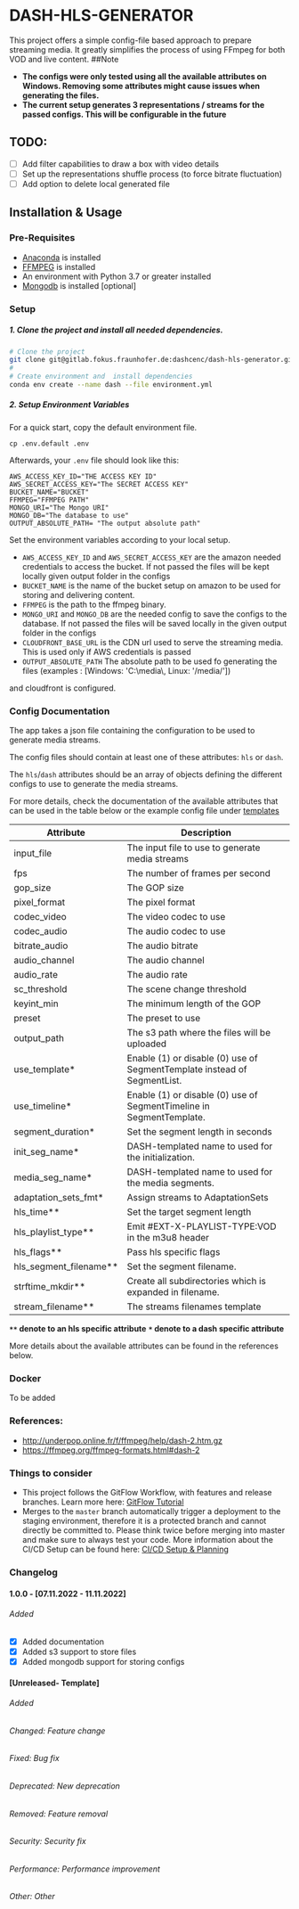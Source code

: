 # DASH-HLS-GENERATOR

This project offers a simple config-file based approach to prepare streaming media. It greatly simplifies the process of
using FFmpeg for both VOD and live content.
##Note 
- __The configs were only tested using all the available attributes on Windows. Removing some attributes might cause issues when
generating the files.__
- __The current setup generates 3 representations / streams for the passed configs. This will be configurable in the future__
## TODO:
- [ ] Add filter capabilities to draw a box with video details 
- [ ] Set up the representations shuffle process (to force bitrate fluctuation)
- [ ] Add option to delete local generated file

## Installation & Usage

### Pre-Requisites

- [Anaconda](https://www.anaconda.com/) is installed
- [FFMPEG](https://ffmpeg.org/) is installed 
- An environment with Python 3.7 or greater installed 
- [Mongodb](https://www.mongodb.com/) is installed [optional]
### Setup

##### 1. Clone the project and install all needed dependencies.

```bash
# Clone the project
git clone git@gitlab.fokus.fraunhofer.de:dashcenc/dash-hls-generator.git
# 
# Create environment and  install dependencies
conda env create --name dash --file environment.yml 
```

##### 2. Setup Environment Variables

For a quick start, copy the default environment file.

```
cp .env.default .env
```

Afterwards, your `.env` file should look like this:

```
AWS_ACCESS_KEY_ID="THE ACCESS KEY ID"
AWS_SECRET_ACCESS_KEY="The SECRET ACCESS KEY"
BUCKET_NAME="BUCKET"
FFMPEG="FFMPEG PATH"
MONGO_URI="The Mongo URI"
MONGO_DB="The database to use"
OUTPUT_ABSOLUTE_PATH= "The output absolute path"
```

Set the environment variables according to your local setup.

- `AWS_ACCESS_KEY_ID` and `AWS_SECRET_ACCESS_KEY` are the amazon needed credentials to access the bucket.
    If not passed the files will be kept locally given output folder in the configs
- `BUCKET_NAME` is the name of the bucket setup on amazon to be used for storing and delivering content.
- `FFMPEG` is the path to the ffmpeg binary.
- `MONGO_URI` and `MONGO_DB` are the needed config to save the configs to the database.
    If not passed the files will be saved locally in the given output folder in the configs
- `CLOUDFRONT_BASE_URL` is the CDN url used to serve the streaming media. This is used only if AWS credentials is passed 
- `OUTPUT_ABSOLUTE_PATH` The absolute path to be used fo generating the files (examples : [Windows: 'C:\\media\\, Linux: '/media/'])

and cloudfront is configured.  



### Config Documentation
The app takes a json file containing the configuration to be used to generate media streams. 

The config files should contain at least one of these attributes: `hls` or `dash`. 

The `hls`/`dash` attributes should be an array of objects defining the different configs to use to generate the media 
streams.

For more details, check the documentation of the available attributes that can be used in the table below or the example 
config file under [templates](./templates)

| Attribute    | Description |
| ----------- |  ---------| 
| input_file    | The input file to use to generate media streams |
| fps | The number of frames per second    |
| gop_size  | The GOP size   |
| pixel_format  |  The pixel format  | 
| codec_video        | The video codec to use  | 
| codec_audio       | The audio codec to use |
| bitrate_audio      | The audio bitrate | 
| audio_channel      | The audio channel |
| audio_rate     | The audio rate |
| sc_threshold | The scene change threshold |
|keyint_min | The minimum length of the GOP |
| preset | The preset to use|
| output_path |The s3 path where the files will be uploaded|
| use_template* |Enable (1) or disable (0) use of SegmentTemplate instead of SegmentList.|
| use_timeline* |Enable (1) or disable (0) use of SegmentTimeline in SegmentTemplate.|
| segment_duration* |Set the segment length in seconds |
| init_seg_name* |DASH-templated name to used for the initialization.|
| media_seg_name* |DASH-templated name to used for the media segments.|
| adaptation_sets_fmt* |Assign streams to AdaptationSets|
| hls_time** |Set the target segment length|
| hls_playlist_type** |Emit #EXT-X-PLAYLIST-TYPE:VOD in the m3u8 header|
| hls_flags** | Pass hls specific flags |
| hls_segment_filename** |Set the segment filename.|
| strftime_mkdir** | Create all subdirectories which is expanded in filename.|
| stream_filename** |The streams filenames template |
__`**` denote to an hls specific attribute__
__`*` denote to a dash specific attribute__

More details about the available attributes can be found in the references below. 

### Docker 
To be added 
### References: 
- http://underpop.online.fr/f/ffmpeg/help/dash-2.htm.gz
- https://ffmpeg.org/ffmpeg-formats.html#dash-2


### Things to consider

- This project follows the GitFlow Workflow, with features and release branches. Learn more
  here: [GitFlow Tutorial](https://www.atlassian.com/git/tutorials/comparing-workflows/gitflow-workflow)
- Merges to the `master` branch automatically trigger a deployment to the staging environment, therefore it is a
  protected branch and cannot directly be committed to. Please think twice before merging into master and make sure to
  always test your code. More information about the CI/CD Setup can be found
  here: [CI/CD Setup & Planning](https://fluence.fokus.fraunhofer.de/pages/viewpage.action?pageId=23658588)

### Changelog
#### 1.0.0 - [07.11.2022 - 11.11.2022]
###### Added
- [X] Added documentation
- [X] Added s3 support to store files 
- [X] Added mongodb support for storing configs

####  [Unreleased- Template]
###### Added
###### Changed: Feature change
###### Fixed:  Bug fix
###### Deprecated: New deprecation
###### Removed: Feature removal
###### Security: Security fix
###### Performance: Performance improvement
###### Other: Other